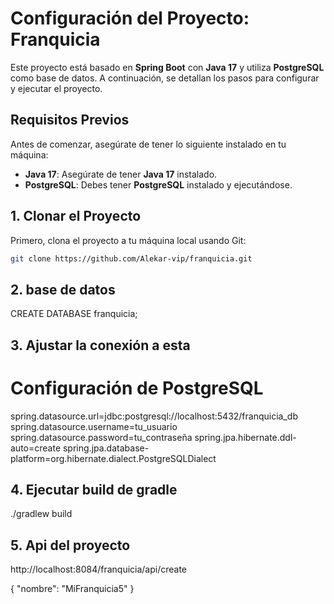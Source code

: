 # Configuración del Proyecto: Franquicia

Este proyecto está basado en **Spring Boot** con **Java 17** y utiliza **PostgreSQL** como base de datos. A continuación, se detallan los pasos para configurar y ejecutar el proyecto.

## Requisitos Previos

Antes de comenzar, asegúrate de tener lo siguiente instalado en tu máquina:

- **Java 17**: Asegúrate de tener **Java 17** instalado.
- **PostgreSQL**: Debes tener **PostgreSQL** instalado y ejecutándose.

## 1. Clonar el Proyecto

Primero, clona el proyecto a tu máquina local usando Git:

```bash
git clone https://github.com/Alekar-vip/franquicia.git
```


## 2. base de datos

CREATE DATABASE franquicia;

## 3. Ajustar la conexión a esta

# Configuración de PostgreSQL
spring.datasource.url=jdbc:postgresql://localhost:5432/franquicia_db
spring.datasource.username=tu_usuario
spring.datasource.password=tu_contraseña
spring.jpa.hibernate.ddl-auto=create
spring.jpa.database-platform=org.hibernate.dialect.PostgreSQLDialect


## 4. Ejecutar build de gradle

./gradlew build


## 5. Api del proyecto 

http://localhost:8084/franquicia/api/create

{
"nombre": "MiFranquicia5"
}






